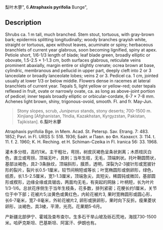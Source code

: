 梨叶木蓼",
6.**Atraphaxis pyrifolia** Bunge",

## Description
Shrubs ca. 1 m tall, much branched. Stem stout, tortuous, with gray-brown bark; epidermis splitting longitudinally; woody branches grayish white, straight or tortuous, apex without leaves, acuminate or spiny; herbaceous branchlets of current year glabrous, soon becoming lignified, spiny at apex. Petiole short, 1/6-1/3 length of blade; leaf blade green, broadly elliptic or obovate, 1.5-2.5 × 1-1.3 cm, both surfaces glabrous, reticulate veins prominent abaxially, margin entire or slightly crenate; ocrea brown at base, cylindric, membranous and pellucid in upper part, deeply cleft into 2 or 3 lanceolate or broadly lanceolate lobes; veins 2 or 3. Pedicel ca. 1 cm, jointed usually at lower 1/3 or below middle. Flowers dense in racemes at lateral branchlets of current year. Tepals 5, light yellow or yellow-red; outer tepals reflexed in fruit, ovate or narrowly ovate, ca. as long as above-joint portion of pedicel; inner tepals broadly elliptic or orbicular-cordate, 6-7 × 7-8 mm. Achenes light brown, shiny, trigonous-ovoid, smooth. Fl. and fr. May-Jun.

> Stony slopes, scrub, *Juniperus* stands, stony deserts; 700-1500 m. Xinjiang [Afghanistan, ?India, Kazakhstan, Kyrgyzstan, Pakistan, Tajikistan].
**6.梨叶木蓼**

Atraphaxis pyrifolia Bge. in Mem. Acad. St. Petersp. Sav. Etrang. 7: 483. 1852; Pavl. in Fl. URSS 5: 518. 1936; Байт. и Павл. во Фл. Каэахст. 3: 114. t. 11. f. 2. 1960; K. H. Reching. et H. Schiman-Czeika in Fl. Iranica 56: 33. 1968.

灌木多分枝，高约1米。主干粗壮，弯拐，树皮灰褐色呈条状剥离；木质枝灰白色，直立或弯拐，顶端无叶，具刺；当年生枝，无毛，顶端刺状。托叶鞘圆筒状，基部淡褐色，具2-3条脉纹，顶端斜形，膜质，透明，深裂为2-3披针形或宽披针形的裂片，裂片长0.5-1厘米，较节间稍短或等长；叶宽椭圆形或倒卵形，绿色，纸质，长1.5-2.5厘米，宽1-1.3厘米，顶端急尖，具短尖，稀圆钝或微凹，基部圆形或楔形，边缘全缘或具锯齿，两面均无毛，有突起的网脉；叶柄短，长为叶片1/3-1/6。总状花序侧生于当年生枝条，花多数，排列紧密；花梗长约1厘米，关节位于中下部；花被片5;淡黄色或黄红色，内轮花被片3, 果时宽椭圆形或圆心形，长6-7毫米，宽7-8毫米，外轮花被片2, 卵形或狭卵形，果时向下反折。瘦果菱状卵形，淡褐色，具3棱，平滑，光亮。花果期5-6月。

产新疆北部伊宁、霍城及查布查尔。生多石干旱山坡及砾石荒地，海拔730-1500米。哈萨克斯坦、巴基斯坦、阿富汗、伊朗也有。
